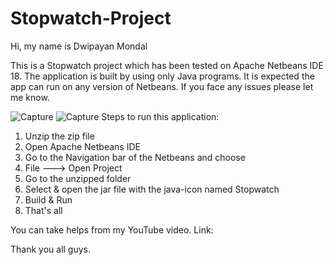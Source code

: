 # Stopwatch-Project


Hi, my name is Dwipayan Mondal

This is a Stopwatch project which has been tested on Apache Netbeans IDE 18. The application is built by using only Java programs.
It is expected the app can run on any version of Netbeans. If you face any issues please let me know.

![Capture](https://github.com/Sudwipayan/Stopwatch-Project/assets/122853924/7a295810-428a-47ec-b1a7-120a4abe7d85)
![Capture](https://github.com/Sudwipayan/Software-Project/assets/122853924/00c229cc-906a-4f23-820b-7c7fe02eb20e)
Steps to run this application:
1. Unzip the zip file
1. Open Apache Netbeans IDE
2. Go to the Navigation bar of the Netbeans and choose
3. File ---> Open Project
4. Go to the unzipped folder
5. Select & open the jar file with the java-icon named Stopwatch
6. Build & Run
7. That's all


You can take helps from my YouTube video. Link: 


Thank you all guys. 
